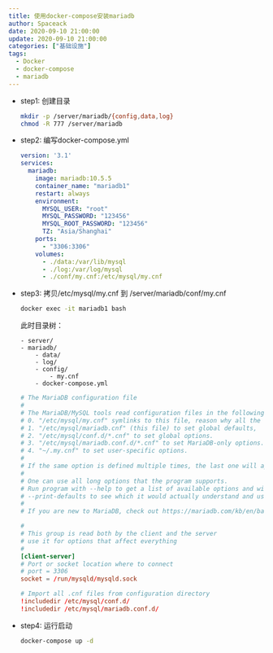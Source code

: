 ```yaml
---
title: 使用docker-compose安装mariadb
author: Spaceack
date: 2020-09-10 21:00:00
update: 2020-09-10 21:00:00
categories: ["基础设施"]
tags: 
  - Docker
  - docker-compose
  - mariadb
---
```


- step1: 创建目录

  ```bash
  mkdir -p /server/mariadb/{config,data,log}
  chmod -R 777 /server/mariadb
  ```

- step2: 编写docker-compose.yml

  ```yaml
  version: '3.1'
  services:
    mariadb:
      image: mariadb:10.5.5
      container_name: "mariadb1"
      restart: always
      environment:
        MYSQL_USER: "root"
        MYSQL_PASSWORD: "123456"
        MYSQL_ROOT_PASSWORD: "123456"
        TZ: "Asia/Shanghai"
      ports:
        - "3306:3306"
      volumes:
        - ./data:/var/lib/mysql
        - ./log:/var/log/mysql
        - ./conf/my.cnf:/etc/mysql/my.cnf
  ```

- step3: 拷贝/etc/mysql/my.cnf 到 /server/mariadb/conf/my.cnf

    ```bash
    docker exec -it mariadb1 bash
    ```

  此时目录树：

      - server/
      - mariadb/
          - data/
          - log/
          - config/
              - my.cnf
          - docker-compose.yml

  ```conf
  # The MariaDB configuration file
  #
  # The MariaDB/MySQL tools read configuration files in the following order:
  # 0. "/etc/mysql/my.cnf" symlinks to this file, reason why all the rest is read.
  # 1. "/etc/mysql/mariadb.cnf" (this file) to set global defaults,
  # 2. "/etc/mysql/conf.d/*.cnf" to set global options.
  # 3. "/etc/mysql/mariadb.conf.d/*.cnf" to set MariaDB-only options.
  # 4. "~/.my.cnf" to set user-specific options.
  #
  # If the same option is defined multiple times, the last one will apply.
  #
  # One can use all long options that the program supports.
  # Run program with --help to get a list of available options and with
  # --print-defaults to see which it would actually understand and use.
  #
  # If you are new to MariaDB, check out https://mariadb.com/kb/en/basic-mariadb-articles/

  #
  # This group is read both by the client and the server
  # use it for options that affect everything
  #
  [client-server]
  # Port or socket location where to connect
  # port = 3306
  socket = /run/mysqld/mysqld.sock

  # Import all .cnf files from configuration directory
  !includedir /etc/mysql/conf.d/
  !includedir /etc/mysql/mariadb.conf.d/

  ```

- step4: 运行启动

    ```bash
    docker-compose up -d
    ``` 